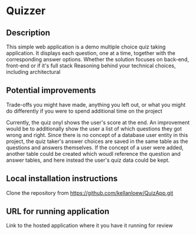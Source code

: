# Quizzer

## Description
This simple web application is a demo multiple choice quiz taking application. It displays each question, one at a time, together with the corresponding answer options.
Whether the solution focuses on back-end, front-end or if it's full stack
Reasoning behind your technical choices, including architectural

## Potential improvements
Trade-offs you might have made, anything you left out, or what you might do differently if you were to spend additional time on the project

Currently, the quiz onyl shows the user's score at the end. An improvement would be to additionally show the user a list of which questions they got wrong and right.
Since there is no concept of a database user entity in this project, the quiz taker's answer choices are saved in the same table as the questions and answers themselves. If the concept of a user were added, another table could be created which woudl reference the question and answer tables, and here instead the user's quiz data could be kept.

## Local installation instructions
Clone the repository from https://github.com/kellanloew/QuizApp.git

## URL for running application
Link to the hosted application where it you have it running for review
